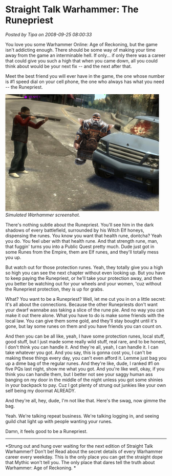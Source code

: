 # Straight Talk Warhammer: The Runepriest

*Posted by Tipa on 2008-09-25 08:00:33*

You love you some Warhammer Online: Age of Reckoning, but the game isn't addicting enough. There should be some way of making your time away from the game an interminable hell. If only... if only there was a career that could give you such a high that when you came down, all you could think about would be your next fix -- and the next after that.

Meet the best friend you will ever have in the game, the one whose number is #1 speed dial on your cell phone, the one who always has what you need -- the Runepriest.

![](../uploads/2008/09/grandtheftdorf.jpg "grandtheftdorf")  
*Simulated Warhammer screenshot.*

There's nothing subtle about the Runepriest. You'll see him in the dark shadows of every battlefield, surrounded by his Witch Elf honeys, dispensing the runes. You know you want that health rune, dontcha? Yeah you do. You feel uber with that health rune. And that strength rune, man, that fuggin' turns you into a Public Quest pretty much. Dude just got in some Runes from the Empire, them are Elf runes, and they'll totally mess you up.

But watch out for those protection runes. Yeah, they totally give you a high so high you can see the next chapter without even looking up. But you have to keep paying the Runepriest, or he'll take your protection away, and then you better be watching out for your wheels and your women, 'cuz without the Runepriest protection, they is up for grabs.

What? You want to be a Runepriest? Well, let me cut you in on a little secret: It's all about the connections. Because the other Runepriests don't want your dwarf wannabe ass taking a slice of the rune pie. And no way you can make it out there alone. What you have to do is make some friends with the local law. You can give them some gold, and they'll stay bought until it's gone, but lay some runes on them and you have friends you can count on.

And then you can be all like, yeah, I have some protection runes, local stuff, good stuff, but I just made some really wild stuff, real rare, and to be honest, I don't think you can handle it. And they're all, yeah, I can handle it. I can take whatever you got. And you say, this is gonna cost you, I can't be making these things every day, you can't even afford it. Lemme just bag you up a dime bag of the regular runes. And they're like, dude, I ranked #1 on five PQs last night, show me what you got. And you're like well, okay, if you think you can handle them, but I better not see your saggy human ass banging on my door in the middle of the night unless you got some shinies in your backpack to pay. Cuz I got plenty of strung out junkies like your own self being my doormat ALREADY.

And they're all, hey, dude, I'm not like that. Here's the swag, now gimme the bag.

Yeah. We're talking repeat business. We're talking logging in, and seeing guild chat light up with people wanting your runes.

Damn, it feels good to be a Runepriest.

---

*Strung out and hung over waiting for the next edition of Straight Talk Warhammer? Don't be! Read about the secret details of every Warhammer career every weekday. This is the only place you can get the straight dope that Mythic won't tell you. The only place that dares tell the truth about Warhammer: Age of Reckoning.
*
